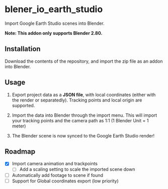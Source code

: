 # blener_io_earth_studio
Import Google Earth Studio scenes into Blender.

**Note: This addon only supports Blender 2.80.**

## Installation

Download the contents of the repository, and import the zip file as an addon into Blender.

## Usage

1. Export project data as a **JSON file**, with local coordinates (either with the render or separatedly).
Tracking points and local origin are supported.

2. Import the data into Blender through the import menu. This will import your tracking points and the camera path as 1:1 (1 Blender Unit = 1 meter)

3. The Blender scene is now synced to the Google Earth Studio render!

## Roadmap

- [x] Import camera animation and trackpoints
  - [ ] Add a scaling setting to scale the imported scene down
- [ ] Automatically add footage to scene if found
- [ ] Support for Global coordinates export (low priority)
